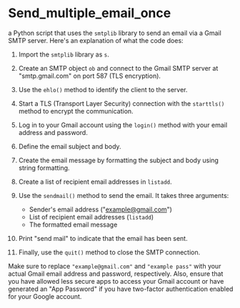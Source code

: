 # Send_multiple_email_once

a Python script that uses the `smtplib` library to send an email via a Gmail SMTP server. Here's an explanation of what the code does:

1. Import the `smtplib` library as `s`.

2. Create an SMTP object `ob` and connect to the Gmail SMTP server at "smtp.gmail.com" on port 587 (TLS encryption).

3. Use the `ehlo()` method to identify the client to the server.

4. Start a TLS (Transport Layer Security) connection with the `starttls()` method to encrypt the communication.

5. Log in to your Gmail account using the `login()` method with your email address and password.

6. Define the email subject and body.

7. Create the email message by formatting the subject and body using string formatting.

8. Create a list of recipient email addresses in `listadd`.

9. Use the `sendmail()` method to send the email. It takes three arguments:
   - Sender's email address ("example@gmail.com")
   - List of recipient email addresses (`listadd`)
   - The formatted email message

10. Print "send mail" to indicate that the email has been sent.

11. Finally, use the `quit()` method to close the SMTP connection.

Make sure to replace `"example@gmail.com"` and `"example pass"` with your actual Gmail email address and password, respectively. Also, ensure that you have allowed less secure apps to access your Gmail account or have generated an "App Password" if you have two-factor authentication enabled for your Google account.
